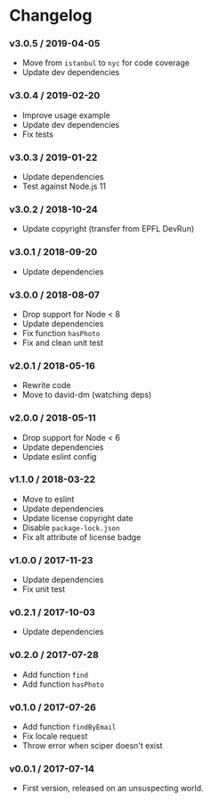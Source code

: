 Changelog
=========

### v3.0.5 / 2019-04-05

  - Move from `istanbul` to `nyc` for code coverage
  - Update dev dependencies

### v3.0.4 / 2019-02-20

  - Improve usage example
  - Update dev dependencies
  - Fix tests

### v3.0.3 / 2019-01-22

  - Update dependencies
  - Test against Node.js 11

### v3.0.2 / 2018-10-24

  - Update copyright (transfer from EPFL DevRun)

### v3.0.1 / 2018-09-20

  - Update dependencies

### v3.0.0 / 2018-08-07

  - Drop support for Node < 8
  - Update dependencies
  - Fix function `hasPhoto`
  - Fix and clean unit test

### v2.0.1 / 2018-05-16

  - Rewrite code
  - Move to david-dm (watching deps)

### v2.0.0 / 2018-05-11

  - Drop support for Node < 6
  - Update dependencies
  - Update eslint config

### v1.1.0 / 2018-03-22

  - Move to eslint
  - Update dependencies
  - Update license copyright date
  - Disable `package-lock.json`
  - Fix alt attribute of license badge

### v1.0.0 / 2017-11-23

  - Update dependencies
  - Fix unit test

### v0.2.1 / 2017-10-03

  - Update dependencies

### v0.2.0 / 2017-07-28

  - Add function `find`
  - Add function `hasPhoto`

### v0.1.0 / 2017-07-26

  - Add function `findByEmail`
  - Fix locale request
  - Throw error when sciper doesn't exist

### v0.0.1 / 2017-07-14

  - First version, released on an unsuspecting world.
